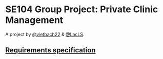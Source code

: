 # SE104 Group Project: Private Clinic Management 
A project by [@vietbach22](https://github.com/vietbach22) & [@LacLS](https://github.com/lacls).
## [Requirements specification](https://github.com/vietbach22/SE-Private-Clinic-Management/blob/master/requirements-specification.md)
